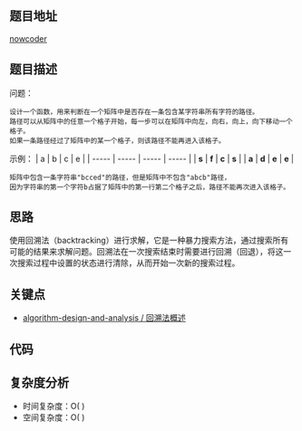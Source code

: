 <!--
 * @Date        : 2020-05-02 20:37:47
 * @LastEditors : anlzou
 * @Github      : https://github.com/anlzou
 * @LastEditTime: 2020-06-10 20:12:58
 * @FilePath    : \algorithm\problems\N0014_PathInMatrix.md
 * @Describe    : 
 -->
## 题目地址

[nowcoder](https://www.nowcoder.com/practice/c61c6999eecb4b8f88a98f66b273a3cc?tpId=13&tqId=11218&tPage=1&rp=1&ru=/ta/coding-interviews&qru=/ta/coding-interviews/question-ranking&from=cyc_github)

## 题目描述

问题：
```
设计一个函数，用来判断在一个矩阵中是否存在一条包含某字符串所有字符的路径。
路径可以从矩阵中的任意一个格子开始，每一步可以在矩阵中向左，向右，向上，向下移动一个格子。
如果一条路径经过了矩阵中的某一个格子，则该路径不能再进入该格子。
```
示例：
| a     | b     | c     | e     |
| ----- | ----- | ----- | ----- |
| **s** | **f** | **c** | **s** |
| **a** | **d** | **e** | **e** |
```
矩阵中包含一条字符串"bcced"的路径，但是矩阵中不包含"abcb"路径，
因为字符串的第一个字符b占据了矩阵中的第一行第二个格子之后，路径不能再次进入该格子。
```

## 思路
使用回溯法（backtracking）进行求解，它是一种暴力搜索方法，通过搜索所有可能的结果来求解问题。回溯法在一次搜索结束时需要进行回溯（回退），将这一次搜索过程中设置的状态进行清除，从而开始一次新的搜索过程。

## 关键点
- [algorithm-design-and-analysis / 回溯法概述](https://github.com/anlzou/algorithm-design-and-analysis/blob/master/chapters/chapter05-backtracking/test5-1.md)

## 代码


## 复杂度分析

- 时间复杂度：O( )
- 空间复杂度：O( )